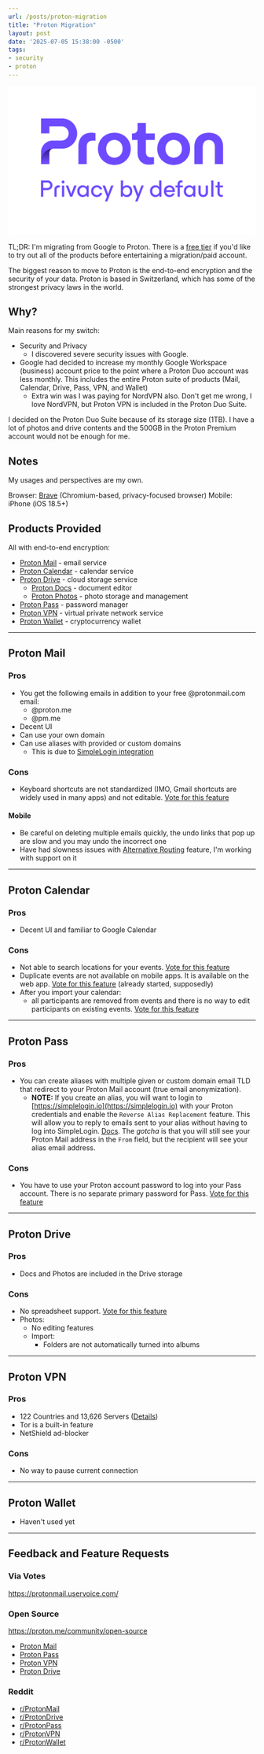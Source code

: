 ```yaml
---
url: /posts/proton-migration
title: "Proton Migration"
layout: post
date: '2025-07-05 15:38:00 -0500'
tags:
- security
- proton
---
```


![Proton Logo](/img/proton_logo_with_tagline.png)

TL;DR: I'm migrating from Google to Proton. There is a [free tier](https://proton.me/support/proton-plans#proton-free) if you'd like to try out all of the products before entertaining a migration/paid account.

The biggest reason to move to Proton is the end-to-end encryption and the security of your data. Proton is based in Switzerland, which has some of the strongest privacy laws in the world.

## Why?

Main reasons for my switch:

- Security and Privacy
  - I discovered severe security issues with Google.
- Google had decided to increase my monthly Google Workspace (business) account price to the point where a Proton Duo account was less monthly. This includes the entire Proton suite of products (Mail, Calendar, Drive, Pass, VPN, and Wallet)
  - Extra win was I was paying for NordVPN also. Don't get me wrong, I love NordVPN, but Proton VPN is included in the Proton Duo Suite.

I decided on the Proton Duo Suite because of its storage size (1TB). I have a lot of photos and drive contents and the 500GB in the Proton Premium account would not be enough for me.

## Notes

My usages and perspectives are my own.

Browser: [Brave](https://brave.com/) (Chromium-based, privacy-focused browser)
Mobile: iPhone (iOS 18.5+)

## Products Provided

All with end-to-end encryption:

- [Proton Mail](https://proton.me/mail) - email service
- [Proton Calendar](https://proton.me/calendar) - calendar service
- [Proton Drive](https://proton.me/drive) - cloud storage service
  - [Proton Docs](https://proton.me/drive/docs) - document editor
  - [Proton Photos](https://proton.me/drive/photo-storage) - photo storage and management
- [Proton Pass](https://proton.me/pass) - password manager
- [Proton VPN](https://protonvpn.com/) - virtual private network service
- [Proton Wallet](https://proton.me/wallet) - cryptocurrency wallet

---

## Proton Mail

### Pros

- You get the following emails in addition to your free @protonmail.com email:
  - @proton.me
  - @pm.me
- Decent UI
- Can use your own domain
- Can use aliases with provided or custom domains
  - This is due to [SimpleLogin integration](https://simplelogin.io/blog/simplelogin-join-proton/)

### Cons

- Keyboard shortcuts are not standardized (IMO, Gmail shortcuts are widely used in many apps) and not editable. [Vote for this feature](https://protonmail.uservoice.com/forums/284483-proton-mail/suggestions/38545198-improve-keyboard-shortcuts-gmail-like)

#### Mobile

- Be careful on deleting multiple emails quickly, the undo links that pop up are slow and you may undo the incorrect one
- Have had slowness issues with [Alternative Routing](https://proton.me/blog/anti-censorship-alternative-routing) feature, I'm working with support on it

---

## Proton Calendar

### Pros

- Decent UI and familiar to Google Calendar

### Cons

- Not able to search locations for your events. [Vote for this feature](https://protonmail.uservoice.com/forums/932842-proton-calendar/suggestions/42224578-calendar-location-maps-integration-e-g-open-stre)
- Duplicate events are not available on mobile apps. It is available on the web app. [Vote for this feature](https://protonmail.uservoice.com/forums/932842-proton-calendar/suggestions/42699347-duplicate-event) (already started, supposedly)
- After you import your calendar:
    - all participants are removed from events and there is no way to edit participants on existing events. [Vote for this feature](https://protonmail.uservoice.com/forums/932842-proton-calendar/suggestions/48369923-edit-add-participants-on-existing-events)

---

## Proton Pass

### Pros

- You can create aliases with multiple given or custom domain email TLD that redirect to your Proton Mail account (true email anonymization).
  - **NOTE:** If you create an alias, you will want to login to [https://simplelogin.io](https://simplelogin.io) with your Proton credentials and enable the `Reverse Alias Replacement` feature. This will allow you to reply to emails sent to your alias without having to log into SimpleLogin. [Docs](https://simplelogin.io/docs/getting-started/reverse-alias/). The _gotcha_ is that you will still see your Proton Mail address in the `From` field, but the recipient will see your alias email address.

### Cons

- You have to use your Proton account password to log into your Pass account. There is no separate primary password for Pass. [Vote for this feature](https://protonmail.uservoice.com/forums/953584-proton-pass/suggestions/48633443-log-into-proton-pass-directly-with-its-own-passwor)

---

## Proton Drive

### Pros

- Docs and Photos are included in the Drive storage

### Cons

- No spreadsheet support. [Vote for this feature](https://protonmail.uservoice.com/forums/932839-proton-drive/suggestions/49779578-complete-proton-docs-with-proton-sheets-and-slides)
- Photos:
  - No editing features
  - Import:
    - Folders are not automatically turned into albums

---

## Proton VPN

### Pros

- 122 Countries and 13,626 Servers ([Details](https://protonvpn.com/vpn-servers))
- Tor is a built-in feature
- NetShield ad-blocker

### Cons

- No way to pause current connection

---

## Proton Wallet

- Haven't used yet

---

## Feedback and Feature Requests

### Via Votes

https://protonmail.uservoice.com/

### Open Source

https://proton.me/community/open-source

- [Proton Mail](https://github.com/ProtonMail)
- [Proton Pass](https://github.com/protonpass)
- [Proton VPN](https://github.com/ProtonVPN)
- [Proton Drive](https://github.com/ProtonDriveApps)

### Reddit

- [r/ProtonMail](https://www.reddit.com/r/ProtonMail/)
- [r/ProtonDrive](https://www.reddit.com/r/ProtonDrive/)
- [r/ProtonPass](https://www.reddit.com/r/ProtonPass/)
- [r/ProtonVPN](https://www.reddit.com/r/ProtonVPN/)
- [r/ProtonWallet](https://www.reddit.com/r/ProtonWallet/)
